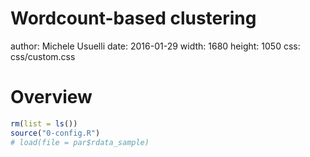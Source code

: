 
Wordcount-based clustering
========================================================
author: Michele Usuelli
date: 2016-01-29
width: 1680
height: 1050
css: css/custom.css









Overview
====



```r
rm(list = ls())
source("0-config.R")
# load(file = par$rdata_sample)
```


